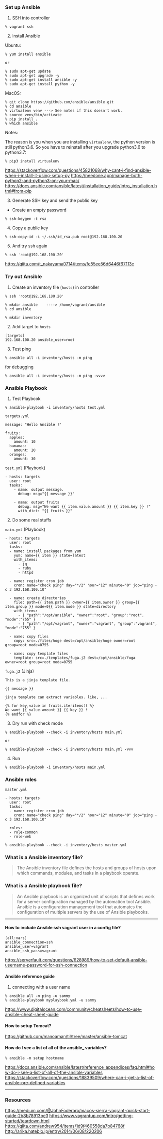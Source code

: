### Set up Ansible

1. SSH into controller

```
% vagrant ssh
```

2. Install Ansible

Ubuntu:

```
% yum install ansible

or 

% sudo apt-get update
% sudo apt-get upgrade -y
% sudo apt-get install ansible -y
% sudo apt-get install python -y
```

MacOS:

```
% git clone https://github.com/ansible/ansible.git
% cd ansible
% virtualenv venv ---> See notes if this doesn't work.
% source venv/bin/activate
% pip install .
% which ansible
```

Notes: 

The reason is you when you are installing `virtualenv`, the python version is still python3.6. So you have to reinstall after you upgrade python3.6 to python3.7:

```
% pip3 install virtualenv
```

https://stackoverflow.com/questions/45821068/why-cant-i-find-ansible-when-i-install-it-using-setup-py
https://needone.app/manage-both-python2-and-python3-on-your-mac/
https://docs.ansible.com/ansible/latest/installation_guide/intro_installation.html#from-pip


3. Generate SSH key and send the public key

* Create an empty password
```
% ssh-keygen -t rsa
```

4. Copy a public key

```
% ssh-copy-id -i ~/.ssh/id_rsa.pub root@192.168.100.20
```

5. And try ssh again

```
% ssh 'root@192.168.100.20'
```

https://qiita.com/t_nakayama0714/items/fe55ee56d6446f67113c

### Try out Ansible

1. Create an inventory file (`hosts`) in controller

```
% ssh 'root@192.168.100.20'

% mkdir ansible    ----> /home/vagrant/ansible
% cd ansible

% mkdir inventory
```

2. Add target to `hosts`
```
[targets]
192.168.100.20 ansible_user=root
```

3. Test ping
```
% ansible all -i inventory/hosts -m ping
```

for debugging

```
% ansible all -i inventory/hosts -m ping -vvvv
```

### Ansible Playbook

1. Test Playbook

```
% ansible-playbook -i inventory/hosts test.yml
```

`targets.yml`

```
message: "Hello Ansible !"

fruits:
  apples:
    amount: 10
  bananas:
    amount: 20
  oranges:
    amount: 30
```

`test.yml` (Playbook)

```
- hosts: targets
  user: root
  tasks:
    - name: output message.
      debug: msg="{{ message }}"

    - name: output fruits
      debug: msg="We want {{ item.value.amount }} {{ item.key }} !"
      with_dict: "{{ fruits }}"
```

2. Do some real stuffs

`main.yml` (Playbook)

```
- hosts: targets
  user: root
  tasks:
  - name: install packages from yum
    yum: name={{ item }} state=latest
    with_items:
      - jq
      - ruby
      - httpd

  - name: register cron job
    cron: name="check ping" day="*/2" hour="12" minute="0" job="ping -c 3 192.168.100.10"

  - name: create directories
    file: path={{ item.path }} owner={{ item.owner }} group={{ item.group }} mode=0{{ item.mode }} state=directory
    with_items:
      - { "path":"/opt/ansible", "owner":"root", "group":"root", "mode":"755" }
      - { "path":"/opt/vagrant", "owner":"vagrant", "group":"vagrant", "mode":"755" }

  - name: copy files
    copy: src=./files/hoge dest=/opt/ansible/hoge owner=root group=root mode=0755

  - name: copy template files
    template: src=./templates/fuga.j2 dest=/opt/ansible/fuga owner=root group=root mode=0755
```

`fuga.j2` (Jinja)

```
This is a jinja template file.

{{ message }}

jinja template can extract variables. like, ...

{% for key,value in fruits.iteritems() %}
We want {{ value.amount }} {{ key }} !
{% endfor %}
```

3. Dry run with check mode

```
% ansible-playbook --check -i inventory/hosts main.yml

or 

% ansible-playbook --check -i inventory/hosts main.yml -vvv
```

4. Run

```
% ansible-playbook -i inventory/hosts main.yml
```

### Ansible roles

`master.yml`
```
- hosts: targets
  user: root
  tasks:
  - name: register cron job
    cron: name="check ping" day="*/2" hour="12" minute="0" job="ping -c 3 192.168.100.10"

  roles:
  - role-common
  - role-web
```

```
% ansible-playbook --check -i inventory/hosts master.yml
```

### What is a Ansible inventory file?

> The Ansible inventory file defines the hosts and groups of hosts upon which commands, modules, and tasks in a playbook operate.


### What is a Ansible playbook file?

> An Ansible playbook is an organized unit of scripts that defines work for a server configuration managed by the automation tool Ansible. Ansible is a configuration management tool that automates the configuration of multiple servers by the use of Ansible playbooks.

----



#### How to include Ansible ssh vagrant user in a config file?

```
[all:vars]
ansible_connection=ssh
ansible_user=vagrant
ansible_ssh_pass=vagrant
```
https://serverfault.com/questions/628989/how-to-set-default-ansible-username-password-for-ssh-connection


#### Ansible reference guide

1. connecting with a user name

```
% ansible all -m ping -u sammy
% ansible-playbook myplaybook.yml -u sammy

```

https://www.digitalocean.com/community/cheatsheets/how-to-use-ansible-cheat-sheet-guide

#### How to setup Tomcat?

https://github.com/manoaman/til/tree/master/ansible-tomcat

#### How do I see a list of all of the ansible_ variables?

```
% ansible -m setup hostname
```
https://docs.ansible.com/ansible/latest/reference_appendices/faq.html#how-do-i-see-a-list-of-all-of-the-ansible-variables
https://stackoverflow.com/questions/18839509/where-can-i-get-a-list-of-ansible-pre-defined-variables

----

### Resources

https://medium.com/@JohnFoderaro/macos-sierra-vagrant-quick-start-guide-2b8b78913be3
https://www.vagrantup.com/intro/getting-started/teardown.html
https://qiita.com/andrew954/items/1d9f460558da7b84768f
http://arika.hateblo.jp/entry/2014/06/08/220206


